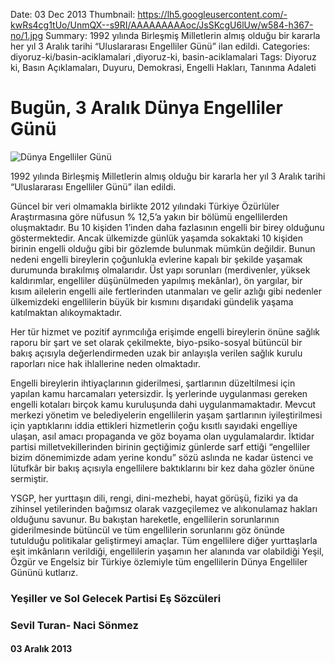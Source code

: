 Date: 03 Dec 2013
Thumbnail: https://lh5.googleusercontent.com/-kwRs4cg1tUo/UnmQX--s9RI/AAAAAAAAAoc/JsSKcgU6lUw/w584-h367-no/1.jpg
Summary: 1992 yılında Birleşmiş Milletlerin almış olduğu bir kararla her yıl 3 Aralık tarihi  “Uluslararası Engelliler Günü” ilan edildi.
Categories: diyoruz-ki/basin-aciklamalari ,diyoruz-ki, basin-aciklamalari
Tags: Diyoruz ki, Basın Açıklamaları, Duyuru, Demokrasi, Engelli Hakları, Tanınma Adaleti

# Bugün, 3 Aralık Dünya Engelliler Günü

![Dünya Engelliler Günü](https://lh5.googleusercontent.com/-kwRs4cg1tUo/UnmQX--s9RI/AAAAAAAAAoc/JsSKcgU6lUw/w584-h367-no/1.jpg)


1992 yılında Birleşmiş Milletlerin almış olduğu bir kararla her yıl 3 Aralık tarihi  “Uluslararası Engelliler Günü” ilan edildi.
 
Güncel bir veri olmamakla birlikte 2012 yılındaki Türkiye Özürlüler Araştırmasına göre nüfusun % 12,5’a yakın bir bölümü engellilerden oluşmaktadır.  Bu 10 kişiden 1’inden daha fazlasının engelli bir birey olduğunu göstermektedir. Ancak ülkemizde günlük yaşamda sokaktaki 10 kişiden birinin engelli olduğu gibi bir gözlemde bulunmak mümkün değildir. Bunun nedeni engelli bireylerin çoğunlukla evlerine kapalı bir şekilde yaşamak durumunda bırakılmış olmalarıdır. Üst yapı sorunları (merdivenler, yüksek kaldırımlar, engelliler düşünülmeden yapılmış mekânlar), ön yargılar, bir kısım ailelerin engelli aile fertlerinden utanmaları ve gelir azlığı gibi nedenler ülkemizdeki engellilerin büyük bir kısmını dışarıdaki gündelik yaşama katılmaktan alıkoymaktadır.
 
Her tür hizmet ve pozitif ayrımcılığa erişimde engelli bireylerin önüne sağlık raporu bir şart ve set olarak çekilmekte, biyo-psiko-sosyal bütüncül bir bakış açısıyla değerlendirmeden uzak bir anlayışla verilen sağlık kurulu raporları nice hak ihlallerine neden olmaktadır.
 
Engelli bireylerin ihtiyaçlarının giderilmesi, şartlarının düzeltilmesi için yapılan kamu harcamaları yetersizdir. İş yerlerinde uygulanması gereken engelli kotaları birçok kamu kuruluşunda dahi uygulanmamaktadır. Mevcut merkezi yönetim ve belediyelerin engellilerin yaşam şartlarının iyileştirilmesi için yaptıklarını iddia ettikleri hizmetlerin çoğu kısıtlı sayıdaki engelliye ulaşan, asıl amacı propaganda ve göz boyama olan uygulamalardır. İktidar partisi milletvekillerinden birinin geçtiğimiz günlerde sarf ettiği “engelliler bizim dönemimizde adam yerine kondu” sözü aslında ne kadar üstenci ve lütufkâr bir bakış açısıyla engellilere baktıklarını bir kez daha gözler önüne sermiştir.
 
YSGP, her yurttaşın dili, rengi, dini-mezhebi, hayat görüşü, fiziki ya da zihinsel yetilerinden bağımsız olarak vazgeçilemez ve alıkonulamaz hakları olduğunu savunur. Bu bakıştan hareketle, engellilerin sorunlarının giderilmesinde bütüncül ve tüm engellilerin sorunlarını göz önünde tutulduğu politikalar geliştirmeyi amaçlar.
Tüm engellilere diğer yurttaşlarla eşit imkânların verildiği, engellilerin yaşamın her alanında var olabildiği Yeşil, Özgür ve Engelsiz bir Türkiye özlemiyle tüm engellilerin Dünya Engelliler Gününü kutlarız.   
 
### Yeşiller ve Sol Gelecek Partisi Eş Sözcüleri
### Sevil Turan- Naci Sönmez

#### 03 Aralık 2013
